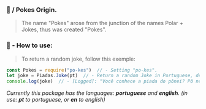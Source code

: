 ### 🤡 / Pokes Origin.
> The name "Pokes" arose from the junction of the names Polar + Jokes, thus was created "Pokes".

### 🔎 - How to use:
> To return a random joke, follow this exemple:
```javascript
const Pokes = require("po-kes")  // - Setting "po-kes".
let joke = Piadas.Joke(pt)  // - Return a random Joke in Portuguese, default language is "pt (Português-Brasil)".
console.log(joke)  // - [Logged]: "Você conhece a piada do pônei? Pô nei eu...
```
_Currently this package has the languages: **portuguese** and **english**. (in use: **pt** to portuguese, or **en** to english)_
